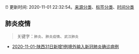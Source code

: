 :alarm_clock: 更新时间: 2020-11-01 22:32:54。[来源分类](../README.md)、[标签分类](../TAGS.md)、[时间分类](../TIMELINE.md)

## 肺炎疫情


> 关键字：`肺炎`、`肺炎疫情`、`武汉肺炎`



- [2020-11-01-陕西31日新增1例境外输入新冠肺炎确诊病例](http://app.cctv.com/special/cportal/detail/arti/index.html?id=Arti3zk34TIp98ug5bl0vSDj201101&isfromapp=1) 